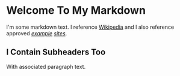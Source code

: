# Welcome To My Markdown
I'm some markdown text. I reference [Wikipedia](https://en.wikipedia.org) and I also reference approved [*example*](https://www.example.com) [*sites*](https://www.example.org).

## I Contain Subheaders Too
With associated paragraph text.